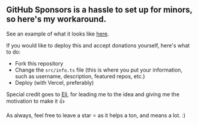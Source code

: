 ## GitHub Sponsors is a hassle to set up for minors, so here's my workaround.

See an example of what it looks like [here](https://sponsor.cnrad.dev).

If you would like to deploy this and accept donations yourself, here's what to do:
- Fork this repository
- Change the `src/info.ts` file (this is where you put your information, such as username, description, featured repos, etc.)
- Deploy (with Vercel, preferably)

Special credit goes to [Eli](https://github.com/hox), for leading me to the idea and giving me the motivation to make it :+1:

As always, feel free to leave a star :star: as it helps a ton, and means a lot. :)
